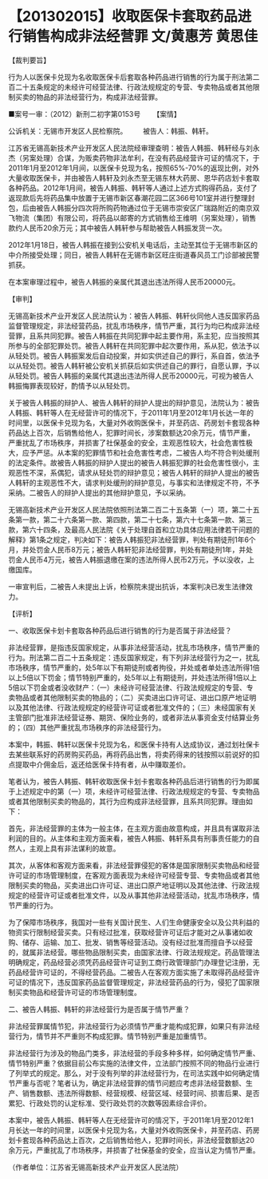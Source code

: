 # 【201302015】收取医保卡套取药品进行销售构成非法经营罪 文/黄惠芳 黄思佳

【裁判要旨】

行为人以医保卡兑现为名收取医保卡后套取各种药品进行销售的行为属于刑法第二百二十五条规定的未经许可经营法律、行政法规规定的专营、专卖物品或者其他限制买卖的物品的非法经营行为，构成非法经营罪。

■案号一审：（2012）新刑二初字第0153号 　　【案情】

公诉机关：无锡市开发区人民检察院。 　　被告人：韩振、韩轩。

江苏省无锡高新技术产业开发区人民法院经审理查明：被告人韩振、韩轩经与刘永杰（另案处理）合谋，为贩卖药物非法牟利，在没有药品经营许可证的情况下，于2011年1月至2012年1月间，以医保卡兑现为名，按照65%-70%的返现比例，对外大量收取医保卡，并由被告人韩轩及刘永杰至无锡东林大药房、恩华药店划卡套取各种药品。2012年1月间，被告人韩振、韩轩等人通过上述方式购得药品，支付了返现款后先将药品集中放置于无锡市新区春潮花园二区366号101室并进行整理封包，后由被告人韩振分四次将所购药物通过位于无锡市崇安区广瑞路附近的南京双飞物流（集团）有限公司，将药品以邮寄的方式销售给王维明（另案处理），销售款约人民币20余万元；其中被告人韩轩参与帮助被告人韩振发货一次。

2012年1月18日，被告人韩振在接到公安机关电话后，主动至其位于无锡市新区的中介所接受处理；同日，被告人韩轩在无锡市新区旺庄街道春风员工门诊部被民警抓获。

在本案审理过程中，被告人韩振的亲属代其退出违法所得人民币20000元。

【审判】

无锡高新技术产业开发区人民法院认为：被告人韩振、韩轩伙同他人违反国家药品监督管理规定，非法经营药品，扰乱市场秩序，情节严重，其行为均已构成非法经营罪，且系共同犯罪。被告人韩振在共同犯罪中起主要作用，系主犯，应当按照其所参与的全部犯罪处罚。被告人韩轩在共同犯罪中起次要作用，系从犯，依法予以从轻处罚。被告人韩振案发后自动投案，并如实供述自己的罪行，系自首，依法予以从轻处罚。被告人韩轩被公安机关抓获后如实供述自己的罪行，自愿认罪，予以从轻处罚。被告人韩振的亲属代其退出违法所得人民币20000元，可视为被告人韩振悔罪表现较好，酌情予以从轻处罚。

关于被告人韩振的辩护人、被告人韩轩的辩护人提出的辩护意见，法院认为：被告人韩振、韩轩等人在无经营许可的情况下，于2011年1月至2012年1月长达一年的时间里，以医保卡兑现为名，大量对外收购医保卡，并至药店、药房划卡套现各种药品达上百次，后销售给他人，犯罪时间长，涉案数额达20余万元，情节严重，严重扰乱了市场秩序，并损害了社保基金的安全，主观恶性较大，社会危害性极大，应予严惩。从本案的犯罪情节和社会危害性考虑，二被告人均不符合判处缓刑的法定条件。故被告人韩振的辩护人提出的被告人韩振犯罪的社会危害性很小，主观恶性不深，系偶犯，请求从轻处罚的辩护意见；被告人韩轩的辩护人提出的被告人韩轩的主观恶性不大，请求判处缓刑的辩护意见，与事实和法律规定不符，不予采纳。二被告人的辩护人提出的其他辩护意见，予以采纳。

无锡高新技术产业开发区人民法院依照刑法第二百二十五条第（一）项，第二十五条第一款，第二十六条第一款、第四款，第二十七条，第六十七条第一款、第三款，第六十四条，及最高人民法院《关于处理自首和立功具体应用法律若干问题的解释》第1条之规定，判决如下：被告人韩振犯非法经营罪，判处有期徒刑1年6个月，并处罚金人民币8万元；被告人韩轩犯非法经营罪，判处有期徒刑1年，并处罚金人民币4万元，被告人韩振退缴在案的违法所得人民币2万元，予以没收，上缴国库。

一审宣判后，二被告人未提出上诉，检察院未提出抗诉，本案判决已发生法律效力。

【评析】

一、收取医保卡划卡套取各种药品后进行销售的行为是否属于非法经营？

非法经营罪，是指违反国家规定，从事非法经营活动，扰乱市场秩序，情节严重的行为。刑法第二百二十五条规定：违反国家规定，有下列非法经营行为之一，扰乱市场秩序，情节严重的，处5年以下有期徒刑或者拘役，并处或者单处违法所得1倍以上5倍以下罚金；情节特别严重的，处5年以上有期徒刑，并处违法所得1倍以上5倍以下罚金或者没收财产：（一）未经许可经营法律、行政法规规定的专营、专卖物品或者其他限制买卖的物品的；（二）买卖进出口许可证、进出口原产地证明以及其他法律、行政法规规定的经营许可证或者批准文件的；（三）未经国家有关主管部门批准非法经营证券、期货、保险业务的，或者非法从事资金支付结算业务的；（四）其他严重扰乱市场秩序的非法经营行为。

本案中，韩振、韩轩以医保卡兑现为名，和医保卡持有人达成协议，通过划社保卡去某些联系好的药房购买药品，再将药品出售，将卖药得来的钱按照以前说好的扣点提取中介佣金后，返还给医保卡持有者，从中赚取差价。

笔者认为，被告人韩振、韩轩收取医保卡划卡套取各种药品后进行销售的行为即属于上述规定中的第（一）项，未经许可经营法律、行政法规规定的专营、专卖物品或者其他限制买卖的物品的，其行为应构成非法经营罪，且系共同犯罪。理由如下：

首先，非法经营罪的主体为一般主体，在主观方面由故意构成，并且具有谋取非法利润的目的。从主体和主观方面来看，被告人韩振、韩轩系具有刑事责任能力的自然人，主观上具有非法谋利的故意。

其次，从客体和客观方面来看，非法经营罪侵犯的客体是国家限制买卖物品和经营许可证的市场管理制度，在客观方面表现为未经许可经营专营、专卖物品或者其他限制买卖的物品，买卖进出口许可证、进出口原产地证明以及其他法律、行政法规规定的经营许可证或者批准文件，以及从事其他非法经营活动，扰乱市场秩序，情节严重的行为。

为了保障市场秩序，我国对一些有关国计民生、人们生命健康安全以及公共利益的物资实行限制经营买卖。只有经过批准，获取经营许可证后才能对之从事诸如收购、储存、运输、加工、批发、销售等经营活动。没有经过批准而擅自予以经营的，就属非法经营。哪些物品限制买卖，由国家法律、行政法规规定。药品管理法明确规定，药品经营必须凭药品经营许可证到工商行政管理部门办理登记注册，无药品经营许可证的，不得经营药品。二被告人在客观方面实施了未取得药品经营许可证的情况下，违反国家药品监督管理规定，非法经营药品的行为，侵犯了国家限制买卖物品和经营许可证的市场管理制度。

二、被告人韩振、韩轩的非法经营行为是否属于情节严重？

非法经营罪属情节犯，非法经营行为必须情节严重才能构成犯罪，如果只有非法经营行为，情节并不严重则不构成犯罪。情节特别严重是加重情节。

非法经营行为涉及的物品门类多，非法经营的手段多种多样，如何确定情节严重、情节特别严重？依据目前公布实施的法律文件，立法部门按照不同的物品行业进行了列举式的规定。那么，对于没有列举的非法经营行为，在司法实践中如何确定情节严重与否呢？笔者认为，确定非法经营罪的情节问题应考虑非法经营数额、生产、销售数额、违法所得数额、经营规模、经营区域、经营时间、损害后果、是否累犯、行政处罚的认定标准、受行政处罚的次数等因素综合评价。

本案中，被告人韩振、韩轩等人在无经营许可的情况下，于2011年1月至2012年1月长达一年的时间里，以医保卡兑现为名，大量对外收购医保卡，并至药店、药房划卡套现各种药品达上百次，之后销售给他人，犯罪时间长，非法经营数额达20余万元，严重扰乱了市场秩序，并损害了社保基金的安全，应当认定为情节严重。

（作者单位：江苏省无锡高新技术产业开发区人民法院）